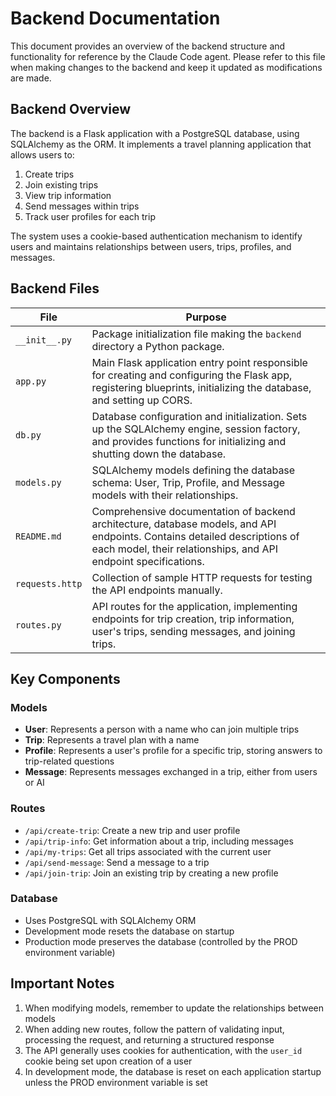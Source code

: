 # Backend Documentation

This document provides an overview of the backend structure and functionality for reference by the Claude Code agent.
Please refer to this file when making changes to the backend and keep it updated as modifications are made.

## Backend Overview

The backend is a Flask application with a PostgreSQL database, using SQLAlchemy as the ORM. It implements a travel
planning application that allows users to:

1. Create trips
2. Join existing trips
3. View trip information
4. Send messages within trips
5. Track user profiles for each trip

The system uses a cookie-based authentication mechanism to identify users and maintains relationships between users,
trips, profiles, and messages.

## Backend Files

| File            | Purpose                                                                                                                                                                                      |
| --------------- | -------------------------------------------------------------------------------------------------------------------------------------------------------------------------------------------- |
| `__init__.py`   | Package initialization file making the `backend` directory a Python package.                                                                                                                 |
| `app.py`        | Main Flask application entry point responsible for creating and configuring the Flask app, registering blueprints, initializing the database, and setting up CORS.                           |
| `db.py`         | Database configuration and initialization. Sets up the SQLAlchemy engine, session factory, and provides functions for initializing and shutting down the database.                           |
| `models.py`     | SQLAlchemy models defining the database schema: User, Trip, Profile, and Message models with their relationships.                                                                            |
| `README.md`     | Comprehensive documentation of backend architecture, database models, and API endpoints. Contains detailed descriptions of each model, their relationships, and API endpoint specifications. |
| `requests.http` | Collection of sample HTTP requests for testing the API endpoints manually.                                                                                                                   |
| `routes.py`     | API routes for the application, implementing endpoints for trip creation, trip information, user's trips, sending messages, and joining trips.                                               |

## Key Components

### Models

- **User**: Represents a person with a name who can join multiple trips
- **Trip**: Represents a travel plan with a name
- **Profile**: Represents a user's profile for a specific trip, storing answers to trip-related questions
- **Message**: Represents messages exchanged in a trip, either from users or AI

### Routes

- `/api/create-trip`: Create a new trip and user profile
- `/api/trip-info`: Get information about a trip, including messages
- `/api/my-trips`: Get all trips associated with the current user
- `/api/send-message`: Send a message to a trip
- `/api/join-trip`: Join an existing trip by creating a new profile

### Database

- Uses PostgreSQL with SQLAlchemy ORM
- Development mode resets the database on startup
- Production mode preserves the database (controlled by the PROD environment variable)

## Important Notes

1. When modifying models, remember to update the relationships between models
2. When adding new routes, follow the pattern of validating input, processing the request, and returning a structured
   response
3. The API generally uses cookies for authentication, with the `user_id` cookie being set upon creation of a user
4. In development mode, the database is reset on each application startup unless the PROD environment variable is set

